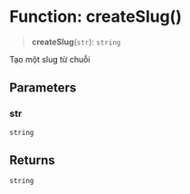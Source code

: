 # Function: createSlug()

> **createSlug**(`str`): `string`

Tạo một slug từ chuỗi

## Parameters

### str

`string`

## Returns

`string`
